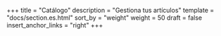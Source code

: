 +++
title = "Catálogo"
description = "Gestiona tus artículos"
template = "docs/section.es.html"
sort_by = "weight"
weight = 50
draft = false
insert_anchor_links = "right"
+++
